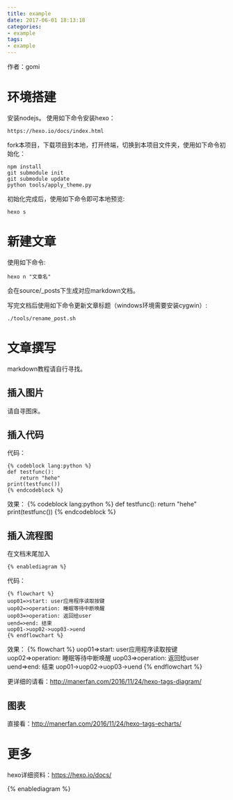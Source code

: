```yaml
---
title: example
date: 2017-06-01 18:13:18
categories:
- example
tags:
- example
---
```


作者：gomi

# 环境搭建
安装nodejs。
使用如下命令安装hexo：

	https://hexo.io/docs/index.html
fork本项目，下载项目到本地，打开终端，切换到本项目文件夹，使用如下命令初始化：

	npm install
    git submodule init
    git submodule update
    python tools/apply_theme.py

初始化完成后，使用如下命令即可本地预览:

	hexo s

# 新建文章
使用如下命令:

	hexo n "文章名"
会在source/_posts下生成对应markdown文档。

写完文档后使用如下命令更新文章标题（windows环境需要安装cygwin）:

	./tools/rename_post.sh

# 文章撰写
markdown教程请自行寻找。

## 插入图片
请自寻图床。

## 插入代码
代码：

	{% codeblock lang:python %}
    def testfunc():
		return "hehe"
	print(testfunc())
    {% endcodeblock %}

效果：
{% codeblock lang:python %}
def testfunc():
    return "hehe"
print(testfunc())
{% endcodeblock %}

## 插入流程图
在文档末尾加入

	{% enablediagram %}

代码：

    {% flowchart %}
    uop01=>start: user应用程序读取按键
    uop02=>operation: 睡眠等待中断唤醒
    uop03=>operation: 返回给user
    uend=>end: 结束
    uop01->uop02->uop03->uend
    {% endflowchart %}

效果：
{% flowchart %}
uop01=>start: user应用程序读取按键
uop02=>operation: 睡眠等待中断唤醒
uop03=>operation: 返回给user
uend=>end: 结束
uop01->uop02->uop03->uend
{% endflowchart %}

更详细的请看：http://manerfan.com/2016/11/24/hexo-tags-diagram/

## 图表
直接看：http://manerfan.com/2016/11/24/hexo-tags-echarts/

# 更多
hexo详细资料：https://hexo.io/docs/

{% enablediagram %}
